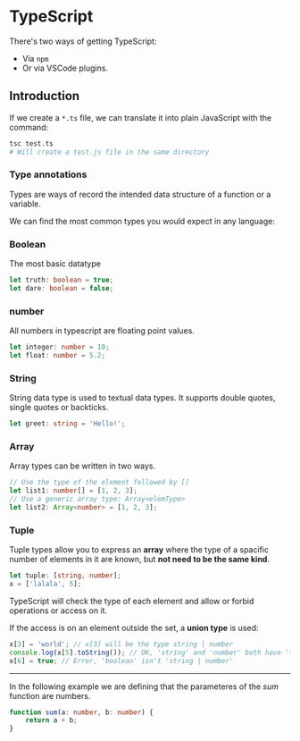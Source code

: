 # TypeScript

There's two ways of getting TypeScript:

- Via `npm`
- Or via VSCode plugins.

## Introduction

If we create a `*.ts` file, we can translate it into plain JavaScript with the command:

```zsh
tsc test.ts
# Will create a test.js file in the same directory
```

### Type annotations

Types are ways of record the intended data structure of a function or a variable.

We can find the most common types you would expect in any language:

### Boolean

The most basic datatype

```typescript
let truth: boolean = true;
let dare: boolean = false;
```

### number

All numbers in typescript are floating point values.

```typescript
let integer: number = 10;
let float: number = 5.2;
```

### String

String data type is used to textual data types. It supports double quotes, single quotes or backticks.

```typescript
let greet: string = 'Hello!';
```

### Array

Array types can be written in two ways.

```typescript
// Use the type of the element followed by []
let list1: number[] = [1, 2, 3];
// Use a generic array type: Array<elemType>
let list2: Array<number> = [1, 2, 3];
```

### Tuple

Tuple types allow you to express an **array** where the type of a spacific number of elements in it are known, but **not need to be the same kind**.

```typescript
let tuple: [string, number];
x = ['lalala', 5];
```

TypeScript will check the type of each element and allow or forbid operations or access on it.

If the access is on an element outside the set, a **union type** is used:

```typescript
x[3] = 'world'; // x[3] will be the type string | number
console.log(x[5].toString()); // OK, 'string' and 'number' both have 'toString'
x[6] = true; // Error, 'boolean' isn't 'string | number'
```

---

In the following example we are defining that the parameteres of the _sum_ function are numbers.

```typescript
function sum(a: number, b: number) {
    return a + b;
}
```
